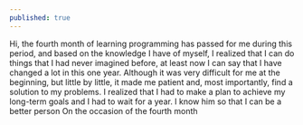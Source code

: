 ```yaml
---
published: true
---
```



Hi, the fourth month of learning programming has passed for me during this period, and based on the knowledge I have of myself, I realized that I can do things that I had never imagined before, at least now I can say that I have changed a lot in this one year. Although it was very difficult for me at the beginning, but little by little, it made me patient and, most importantly, find a solution to my problems. I realized that I had to make a plan to achieve my long-term goals and I had to wait for a year. I know him so that I can be a better person
On the occasion of the fourth month
